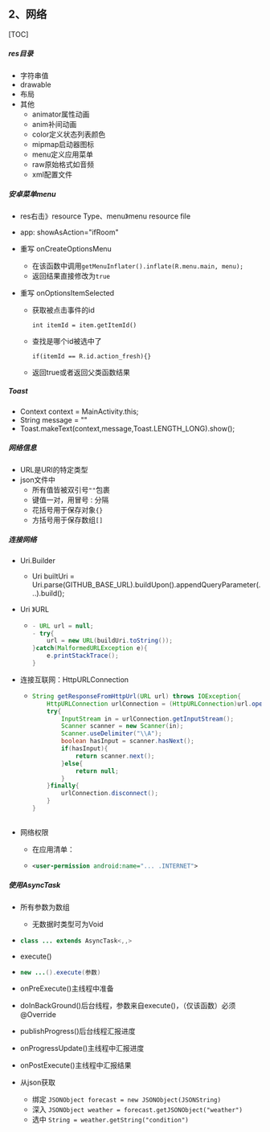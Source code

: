 ## 2、网络

[TOC]

##### res目录

- 字符串值
- drawable
- 布局
- 其他
  - animator属性动画
  - anim补间动画
  - color定义状态列表颜色
  - mipmap启动器图标
  - menu定义应用菜单
  - raw原始格式如音频
  - xml配置文件



##### 安卓菜单menu

- res右击》resource Type、menu》menu resource file

- app: showAsAction="ifRoom"

- 重写 onCreateOptionsMenu

  - 在该函数中调用`getMenuInflater().inflate(R.menu.main, menu);`
  - 返回结果直接修改为`true`

- 重写 onOptionsItemSelected

  - 获取被点击事件的id

    `int itemId = item.getItemId()`

  - 查找是哪个id被选中了

    `if(itemId == R.id.action_fresh){}`

  - 返回true或者返回父类函数结果



##### Toast

- Context context = MainActivity.this;
- String message = ""
- Toast.makeText(context,message,Toast.LENGTH_LONG).show();



##### 网络信息

- URL是URI的特定类型
- json文件中
  - 所有值皆被双引号`""`包裹
  - 键值一对，用冒号`：`分隔
  - 花括号用于保存对象`{}`
  - 方括号用于保存数组`[]`



##### 连接网络

- Uri.Builder

  - Uri builtUri =  Uri.parse(GITHUB_BASE_URL).buildUpon().appendQueryParameter(...).build();

- Uri 》URL

  - ```java
    - URL url = null;
    - try{
        url = new URL(buildUri.toString());
    }catch(MalformedURLException e){
        e.printStackTrace();
    }
    ```

- 连接互联网：HttpURLConnection

  - ```java
    String getResponseFromHttpUrl(URL url) throws IOException{
        HttpURLConnection urlConnection = (HttpURLConnection)url.openConnection();
        try{
            InputStream in = urlConnection.getInputStream();
            Scanner scanner = new Scanner(in);
            Scanner.useDelimiter("\\A");
            boolean hasInput = scanner.hasNext();
            if(hasInput){
                return scanner.next();
            }else{
                return null;
            }
        }finally{
            urlConnection.disconnect();
        }
    }
        
    ```

- 网络权限

  - 在应用清单：

  - ```xml
    <user-permission android:name="... .INTERNET">
    ```



##### 使用AsyncTask

- 所有参数为数组

  - 无数据时类型可为Void

- ```java
  class ... extends AsyncTask<,,>
  ```

- execute()

- ```java
  new ...().execute(参数)
  ```

- onPreExecute()主线程中准备

- doInBackGround()后台线程，参数来自execute()，（仅该函数）必须@Override

- publishProgress()后台线程汇报进度

- onProgressUpdate()主线程中汇报进度

- onPostExecute()主线程中汇报结果

- 从json获取

  - 绑定 `JSONObject forecast = new JSONObject(JSONString)`
  - 深入 `JSONObject weather = forecast.getJSONObject("weather")`
  - 选中 `String = weather.getString("condition")`
  
  